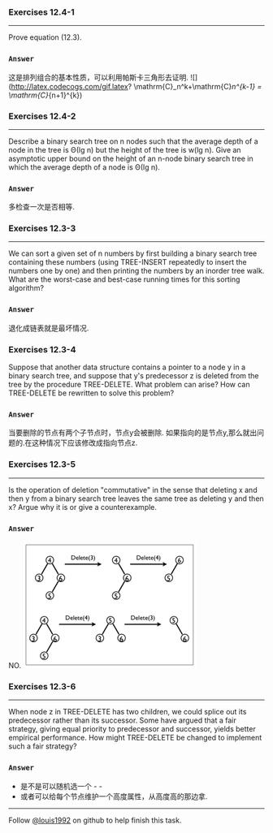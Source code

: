 ### Exercises 12.4-1
***
Prove equation (12.3).

### `Answer`
这是排列组合的基本性质，可以利用帕斯卡三角形去证明.
![](http://latex.codecogs.com/gif.latex? 
\mathrm{C}_n^k+\mathrm{C}_n^{k-1} = \mathrm{C}_{n+1}^{k})


### Exercises 12.4-2
***
Describe a binary search tree on n nodes such that the average depth of a node in the tree is Θ(lg n) but the height of the tree is w(lg n). Give an asymptotic upper bound on the height of an n-node binary search tree in which the average depth of a node is Θ(lg n).

### `Answer`
多检查一次是否相等.


### Exercises 12.3-3
***
We can sort a given set of n numbers by first building a binary search tree containing these numbers (using TREE-INSERT repeatedly to insert the numbers one by one) and then printing the numbers by an inorder tree walk. What are the worst-case and best-case running times for this sorting algorithm?

### `Answer`
退化成链表就是最坏情况.


### Exercises 12.3-4
Suppose that another data structure contains a pointer to a node y in a binary search tree, and suppose that y's predecessor z is deleted from the tree by the procedure TREE-DELETE. What problem can arise? How can TREE-DELETE be rewritten to solve this problem?
### `Answer`
当要删除的节点有两个子节点时，节点y会被删除. 如果指向的是节点y,那么就出问题的.在这种情况下应该修改成指向节点z.


### Exercises 12.3-5
***
Is the operation of deletion "commutative" in the sense that deleting x and then y from a binary search tree leaves the same tree as deleting y and then x? Argue why it is or give a counterexample.

### `Answer`
NO.
![image](./repo/s3/2.png)


### Exercises 12.3-6
***
When node z in TREE-DELETE has two children, we could splice out its predecessor rather than its successor. Some have argued that a fair strategy, giving equal priority to predecessor and successor, yields better empirical performance. How might TREE-DELETE be changed to implement such a fair strategy?

### `Answer`

* 是不是可以随机选一个 - -
* 或者可以给每个节点维护一个高度属性，从高度高的那边拿.




***
Follow [@louis1992](https://github.com/gzc) on github to help finish this task.

